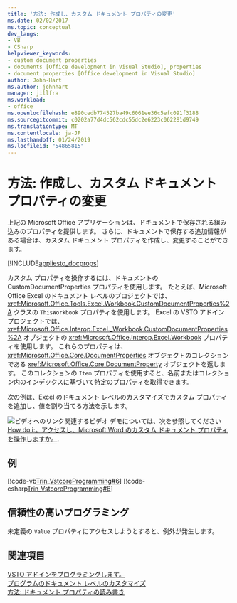 ```yaml
---
title: '方法: 作成し、カスタム ドキュメント プロパティの変更'
ms.date: 02/02/2017
ms.topic: conceptual
dev_langs:
- VB
- CSharp
helpviewer_keywords:
- custom document properties
- documents [Office development in Visual Studio], properties
- document properties [Office development in Visual Studio]
author: John-Hart
ms.author: johnhart
manager: jillfra
ms.workload:
- office
ms.openlocfilehash: e890cedb774527ba49c6061ee36c5efc091f3188
ms.sourcegitcommit: c0202a77d4dc562cdc55dc2e6223c062281d9749
ms.translationtype: MT
ms.contentlocale: ja-JP
ms.lasthandoff: 01/24/2019
ms.locfileid: "54865815"
---
```

# <a name="how-to-create-and-modify-custom-document-properties"></a>方法: 作成し、カスタム ドキュメント プロパティの変更
  上記の Microsoft Office アプリケーションは、ドキュメントで保存される組み込みのプロパティを提供します。 さらに、ドキュメントで保存する追加情報がある場合は、カスタム ドキュメント プロパティを作成し、変更することができます。  
  
 [!INCLUDE[appliesto_docprops](../vsto/includes/appliesto-docprops-md.md)]  
  
 カスタム プロパティを操作するには、ドキュメントの CustomDocumentProperties プロパティを使用します。 たとえば、Microsoft Office Excel のドキュメント レベルのプロジェクトでは、 <xref:Microsoft.Office.Tools.Excel.Workbook.CustomDocumentProperties%2A> クラスの `ThisWorkbook` プロパティを使用します。 Excel の VSTO アドイン プロジェクトでは、 <xref:Microsoft.Office.Interop.Excel._Workbook.CustomDocumentProperties%2A> オブジェクトの <xref:Microsoft.Office.Interop.Excel.Workbook> プロパティを使用します。 これらのプロパティは、 <xref:Microsoft.Office.Core.DocumentProperties> オブジェクトのコレクションである <xref:Microsoft.Office.Core.DocumentProperty> オブジェクトを返します。 このコレクションの `Item` プロパティを使用すると、名前またはコレクション内のインデックスに基づいて特定のプロパティを取得できます。  
  
 次の例は、Excel のドキュメント レベルのカスタマイズでカスタム プロパティを追加し、値を割り当てる方法を示します。  
  
 ![ビデオへのリンク](../vsto/media/playvideo.gif "ビデオへのリンク")関連するビデオ デモについては、次を参照してください[How do i:。アクセスし、Microsoft Word のカスタム ドキュメント プロパティを操作しますか。](http://go.microsoft.com/fwlink/?LinkId=136772).  
  
## <a name="example"></a>例  
 [!code-vb[Trin_VstcoreProgramming#6](../vsto/codesnippet/VisualBasic/Trin_VstcoreProgrammingExcelVB/ThisWorkbook.vb#6)]
 [!code-csharp[Trin_VstcoreProgramming#6](../vsto/codesnippet/CSharp/Trin_VstcoreProgrammingExcelCS/ThisWorkbook.cs#6)]  
  
## <a name="robust-programming"></a>信頼性の高いプログラミング  
 未定義の `Value` プロパティにアクセスしようとすると、例外が発生します。  
  
## <a name="see-also"></a>関連項目  
 [VSTO アドインをプログラミングします。](../vsto/programming-vsto-add-ins.md)   
 [プログラムのドキュメント レベルのカスタマイズ](../vsto/programming-document-level-customizations.md)   
 [方法: ドキュメント プロパティの読み書き](../vsto/how-to-read-from-and-write-to-document-properties.md)  
